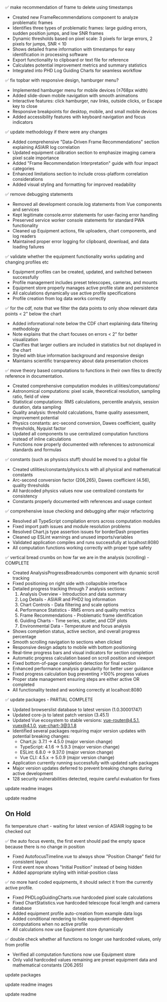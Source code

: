 ✅ make recommendation of frame to delete using timestamps
   - Created new FrameRecommendations component to analyze problematic frames
   - Identifies three types of problematic frames: large guiding errors, sudden position jumps, and low SNR frames
   - Dynamic thresholds based on pixel scale: 3 pixels for large errors, 2 pixels for jumps, SNR < 10
   - Shows detailed frame information with timestamps for easy identification in processing software
   - Export functionality to clipboard or text file for reference
   - Calculates potential improvement metrics and summary statistics
   - Integrated into PHD Log Guiding Charts for seamless workflow

✅ fix topbar with responsive design, hamburger menu?
   - Implemented hamburger menu for mobile devices (≤768px width)
   - Added slide-down mobile navigation with smooth animations
   - Interactive features: click hamburger, nav links, outside clicks, or Escape key to close
   - Responsive breakpoints for desktop, mobile, and small mobile devices
   - Added accessibility features with keyboard navigation and focus indicators

✅ update methodology if there were any changes
   - Added comprehensive "Data-Driven Frame Recommendations" section explaining ASIAIR log correlation
   - Updated equipment calibration section to emphasize imaging camera pixel scale importance
   - Added "Frame Recommendation Interpretation" guide with four impact categories
   - Enhanced limitations section to include cross-platform correlation considerations
   - Added visual styling and formatting for improved readability

✅ remove debugging statements 
   - Removed all development console.log statements from Vue components and services
   - Kept legitimate console.error statements for user-facing error handling
   - Preserved service worker console statements for standard PWA functionality
   - Cleaned up Equipment actions, file uploaders, chart components, and log readers
   - Maintained proper error logging for clipboard, download, and data loading failures

✅ validate whether the equipment functionality works updating and changing profiles etc
   - Equipment profiles can be created, updated, and switched between successfully
   - Profile management includes preset telescopes, cameras, and mounts
   - Equipment store properly manages active profile state and persistence
   - All calculations dynamically use active profile specifications
   - Profile creation from log data works correctly

✅ for the cdf, note that we filter the data points to only show relevant data points < 2" below the chart
   - Added informational note below the CDF chart explaining data filtering methodology
   - Note explains that the chart focuses on errors < 2" for better visualization
   - Clarifies that larger outliers are included in statistics but not displayed in the chart
   - Styled with blue information background and responsive design
   - Maintains scientific transparency about data presentation choices

✅ move theory based computations to functions in their own files to directly reference in documentation.
   - Created comprehensive computation modules in utilities/computations/
   - Astronomical computations: pixel scale, theoretical resolution, sampling ratio, field of view
   - Statistical computations: RMS calculations, percentile analysis, session duration, data sampling
   - Quality analysis: threshold calculations, frame quality assessment, improvement potential
   - Physics constants: arc-second conversion, Dawes coefficient, quality thresholds, Nyquist factor
   - Updated all components to use centralized computation functions instead of inline calculations
   - Functions now properly documented with references to astronomical standards and formulas

✅ constants (such as physiscs stuff) should be moved to a global file
   - Created utilities/constants/physics.ts with all physical and mathematical constants
   - Arc-second conversion factor (206,265), Dawes coefficient (4.56), quality thresholds
   - All hardcoded physics values now use centralized constants for consistency
   - Constants properly documented with references and usage context

✅ comprehensive issue checking and debugging after major refactoring
   - Resolved all TypeScript compilation errors across computation modules
   - Fixed import path issues and module resolution problems
   - Resolved Chart.js type assertion issues for borderDash properties
   - Cleaned up ESLint warnings and unused imports/variables
   - Validated application compiles and runs successfully at localhost:8080
   - All computation functions working correctly with proper type safety

✅ vertical bread crumbs on how far we are in the analysis (scrolling) - COMPLETE
   - Created AnalysisProgressBreadcrumbs component with dynamic scroll tracking
   - Fixed positioning on right side with collapsible interface
   - Detailed progress tracking through 7 analysis sections:
     1. Analysis Overview - Introduction and data summary
     2. Log Details - ASIAIR and PHD2 log information
     3. Chart Controls - Data filtering and scale options
     4. Performance Statistics - RMS errors and quality metrics
     5. Frame Recommendations - Problematic frame identification
     6. Guiding Charts - Time series, scatter, and CDF plots
     7. Environmental Data - Temperature and focus analysis
   - Shows completion status, active section, and overall progress percentage
   - Smooth scrolling navigation to sections when clicked
   - Responsive design adapts to mobile with bottom positioning
   - Real-time progress bars and visual indicators for section completion
   - Automatic progress calculation based on scroll position and viewport
   - Fixed bottom-of-page completion detection for final section
   - Enhanced performance analysis granularity for better user guidance
   - Fixed progress calculation bug preventing >100% progress values
   - Proper state management ensuring steps are either active OR completed
   - All functionality tested and working correctly at localhost:8080

✅ update packages - PARTIAL COMPLETE
   - Updated browserslist database to latest version (1.0.30001747)
   - Updated core-js to latest patch version (3.45.1)
   - Updated Vue ecosystem to stable versions: vue-router@4.5.1, vuex@4.1.0, vue-chart-3@3.1.8
   - Identified several packages requiring major version updates with potential breaking changes:
     * Chart.js: 3.7.1 → 4.5.0 (major version change)
     * TypeScript: 4.1.6 → 5.9.3 (major version change)
     * ESLint: 6.8.0 → 9.37.0 (major version change)
     * Vue CLI: 4.5.x → 5.0.9 (major version change)
   - Application currently running successfully with updated safe packages
   - Major version updates deferred to prevent breaking changes during active development
   - 128 security vulnerabilities detected, require careful evaluation for fixes

update readme images

update readme

## On Hold

fix temperature chart - waiting for latest version of ASIAIR logging to be checked out

✅ the auto focus events, the first event should pad the empty space because there is no change in position
   - Fixed AutofocusTimeline.vue to always show "Position Change" field for consistent layout
   - First event now shows "Initial Position" instead of being hidden
   - Added appropriate styling with initial-position class

✅ no more hard coded equipments, it should select it from the currently active profile.
   - Fixed PHDLogGuidingCharts.vue hardcoded pixel scale calculations
   - Fixed ChartStatistics.vue hardcoded telescope focal length and camera database
   - Added equipment profile auto-creation from example data logs
   - Added conditional rendering to hide equipment-dependent computations when no active profile
   - All calculations now use Equipment store dynamically

✅ double check whether all functions no longer use hardcoded values, only from profile
   - Verified all computation functions now use Equipment store
   - Only valid hardcoded values remaining are preset equipment data and mathematical constants (206.265)


update packages

update readme images

update readme
